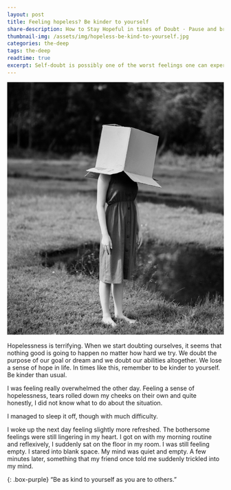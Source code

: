 ```yaml
---
layout: post
title: Feeling hopeless? Be kinder to yourself
share-description: How to Stay Hopeful in times of Doubt · Pause and breathe · Avoid being hard on yourself · Distract yourself · Be excited for what is to come · Reach out to someone or something that gives you hope
thumbnail-img: /assets/img/hopeless-be-kind-to-yourself.jpg
categories: the-deep
tags: the-deep
readtime: true
excerpt: Self-doubt is possibly one of the worst feelings one can experience. It can be very difficult to stay hopeful in times of doubt. The feeling of doubt usually stems from the lack of self-confidence, causing you to not believe in yourself. When you do not believe in yourself, the things that you are working hard for might suddenly seem pointless. It can become difficult to see hope in what you want to pursue.
---
```


![sad lady](/assets/img/hopeless-be-kind-to-yourself.jpg)

Hopelessness is terrifying. When we start doubting ourselves, it seems that nothing good is going to happen no matter how hard we try. We doubt the purpose of our goal or dream and we doubt our abilities altogether. We lose a sense of hope in life. In times like this, remember to be kinder to yourself. Be kinder than usual.

I was feeling really overwhelmed the other day. Feeling a sense of hopelessness, tears rolled down my cheeks on their own and quite honestly, I did not know what to do about the situation. 

I managed to sleep it off, though with much difficulty.

I woke up the next day feeling slightly more refreshed. The bothersome feelings were still lingering in my heart. I got on with my morning routine and reflexively, I suddenly sat on the floor in my room. I was still feeling empty. I stared into blank space. My mind was quiet and empty. A few minutes later, something that my friend once told me suddenly trickled into my mind. 

{: .box-purple}
“Be as kind to yourself as you are to others.”

